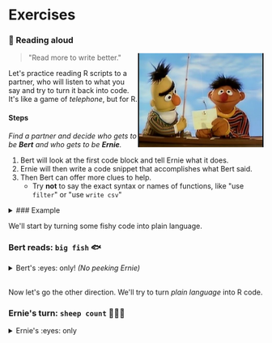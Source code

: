 # Exercises


### :book: Reading aloud

<img src="../../images/bert_ernie.jpg" width=248 align="right" />

> "Read more to write better."  

Let's practice reading R scripts to a partner, who will listen to what you say and try to turn it back into code. It's like a game of *telephone*, but for R.

#### Steps

_Find a partner and decide who gets to be **Bert** and who gets to be **Ernie**._

1. Bert will look at the first code block and tell Ernie what it does.
1. Ernie will then write a code snippet that accomplishes what Bert said.
1. Then Bert can offer more clues to help.
    - Try **not** to say the exact syntax or names of functions, like "use `filter`" or "use `write csv`"


<details>
<summary>### Example</summary>
  
Read aloud what this code does or tries to accomplish.  

```r
library(sandwich)
    
slices_bread <- 4

fillings <- read_csv("fillings.csv")

nrow(fillings)

names(fillings)

veggies <- filter(fillings, food_type == "vegetable")

```    

</details>    


We'll start by turning some fishy code into plain language.

### Bert reads: `big fish` :fish:

<details>

<summary> Bert's :eyes: only!  <i> (No peeking Ernie)</i> </summary>
    
```r

library(readr)

fishes <- read_csv("lake_superior_fish.csv")

names(big_fishes)

nrow(fishes)
 
big_fishes <- filter(fishes, length > 20)

nrow(big_fishes)

```

<details>

**<summary> Example reading  </summary>**

> *Load the package "readr".*  
> *Then read in the Lake Superior fish data stored in a .csv file and name the data "fishes".   
> View the column names in the fishes data.  
> Count the number of fish.*  
>   
> *Create a new table called "big_fishes" that contains only the fish with a length longer than 20 (inches?).  
> Finally, count the number of big fish.*  

</details></details>

<br>

Now let's go the other direction. We'll try to turn _plain language_ into R code.

### Ernie's turn: `sheep count` :sheep::sheep::sheep:

<details>

<summary> Ernie's :eyes: only </summary>
    
>     
> *Load the package "ggplot2".*  
> *Create a new variable named "asleep" and set it to false.     
> Create a vector called "names" that contains the 3 text values: "Shaun", "Lambchop" & "Dolly"    
> Create a new variable named "sheep_id" and assign it three values: 1, 2, & 3    
> Create a data frame called "my_sheep" with 2 columns:*  
>    - *"sheep_name" that contains the "names" vector above*  
>    - *"sheep_id" that contains the "sheep_ids" above*    
>  
> *Make a gg-scatterplot of my_sheep, with the sheep names along the x-axis and the sheep IDs as the y-axis.    
> Give the plot the title "Counting sheep backwards makes me Zzzz...".  
> Set the variable "asleep" to true.*  


<details> <summary> Example code </summary>
 
```r

library(ggplot2)

asleep <- FALSE

names <- c("Shaun", "Lambchop", "Dolly")

sheep_ids <- 1:3

my_sheep <- data.frame(sheep_name = names, 
                       sheep_id   = sheep_ids)

ggplot(my_sheep, aes(x = names, y = sheep_id)) +
  geom_point()

ggplot(my_sheep, aes(x = names, y = sheep_id)) +
  geom_point() +
  labs(title = "Counting sheep backwards makes me Zzzz...")

asleep <- TRUE
 
``` 

</details>
</details>
